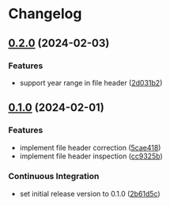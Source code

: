 # Changelog

## [0.2.0](https://github.com/mayekukhisa/codecap/compare/v0.1.0...v0.2.0) (2024-02-03)


### Features

* support year range in file header ([2d031b2](https://github.com/mayekukhisa/codecap/commit/2d031b2e5c8120f115b896ae072fdada0595e1f4))

## [0.1.0](https://github.com/mayekukhisa/codecap/compare/v0.1.0...v0.1.0) (2024-02-01)


### Features

* implement file header correction ([5cae418](https://github.com/mayekukhisa/codecap/commit/5cae418c2989522cdc5bccd1432d746c143fe8aa))
* implement file header inspection ([cc9325b](https://github.com/mayekukhisa/codecap/commit/cc9325bcbce9c6f1f907098e7e0b6e6a20a35d84))


### Continuous Integration

* set initial release version to 0.1.0 ([2b61d5c](https://github.com/mayekukhisa/codecap/commit/2b61d5c4cfb32d4392b73dc158704d1fee3029a3))
